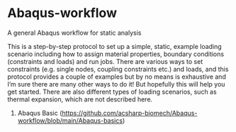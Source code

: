 # Abaqus-workflow
A general Abaqus workflow for static analysis

This is a step-by-step protocol to set up a simple, static, example loading scenario including how to assign material properties, boundary conditions (constraints and loads) and run jobs. There are various ways to set constraints (e.g. single nodes, coupling constraints etc.) and loads, and this protocol provides a couple of examples but by no means is exhaustive and I’m sure there are many other ways to do it! But hopefully this will help you get started. There are also different types of loading scenarios, such as thermal expansion, which are not described here. 

1. Abaqus Basic (https://github.com/acsharp-biomech/Abaqus-workflow/blob/main/Abaqus-basics)
